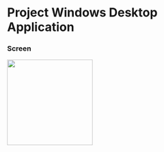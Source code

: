 # Project Windows Desktop Application

### Screen

<img src="https://github.com/user-attachments/assets/8d203825-341c-4a82-863e-0b8307ee6b0d" width="200">
